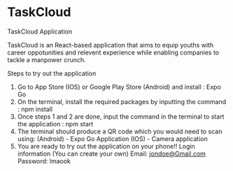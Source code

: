 # TaskCloud
TaskCloud Application

TaskCloud is an React-based application that aims to equip youths 
with career oppotunities and relevent experience while enabling companies
to tackle a manpower crunch.

Steps to try out the application

1) Go to App Store (IOS) or Google Play Store (Android) and install : Expo Go
2) On the terminal, install the required packages by inputting the command : npm install
3) Once steps 1 and 2 are done, input the command in the terminal to start the application : npm start
4) The terminal should produce a QR code which you would need to scan using: (Android) - Expo Go Application (IOS) - Camera application
5) You are ready to try out the application on your phone!!
Login information (You can create your own) Email: jondoe@Gmail.com Password: lmaook
